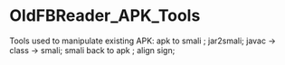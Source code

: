 # OldFBReader_APK_Tools
Tools used to manipulate existing APK: apk to smali ; jar2smali; javac -> class -> smali; smali back to apk ; align sign;
